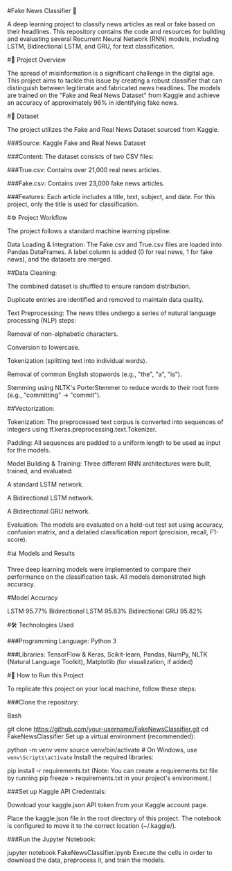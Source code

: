 #Fake News Classifier 📰

A deep learning project to classify news articles as real or fake based on their headlines. This repository contains the code and resources for building and evaluating several Recurrent Neural Network (RNN) models, including LSTM, Bidirectional LSTM, and GRU, for text classification.

#🎯 Project Overview

The spread of misinformation is a significant challenge in the digital age. This project aims to tackle this issue by creating a robust classifier that can distinguish between legitimate and fabricated news headlines. The models are trained on the "Fake and Real News Dataset" from Kaggle and achieve an accuracy of approximately 96% in identifying fake news.

#💾 Dataset

The project utilizes the Fake and Real News Dataset sourced from Kaggle.

###Source:
Kaggle Fake and Real News Dataset

###Content:
The dataset consists of two CSV files:

###True.csv:
Contains over 21,000 real news articles.

###Fake.csv:
Contains over 23,000 fake news articles.

###Features:
Each article includes a title, text, subject, and date. For this project, only the title is used for classification.

#⚙️ Project Workflow

The project follows a standard machine learning pipeline:

Data Loading & Integration: The Fake.csv and True.csv files are loaded into Pandas DataFrames. A label column is added (0 for real news, 1 for fake news), and the datasets are merged.

##Data Cleaning:

The combined dataset is shuffled to ensure random distribution.

Duplicate entries are identified and removed to maintain data quality.

Text Preprocessing: The news titles undergo a series of natural language processing (NLP) steps:

Removal of non-alphabetic characters.

Conversion to lowercase.

Tokenization (splitting text into individual words).

Removal of common English stopwords (e.g., "the", "a", "is").

Stemming using NLTK's PorterStemmer to reduce words to their root form (e.g., "committing" -> "commit").

##Vectorization:

Tokenization: The preprocessed text corpus is converted into sequences of integers using tf.keras.preprocessing.text.Tokenizer.

Padding: All sequences are padded to a uniform length to be used as input for the models.

Model Building & Training: Three different RNN architectures were built, trained, and evaluated:

A standard LSTM network.

A Bidirectional LSTM network.

A Bidirectional GRU network.

Evaluation: The models are evaluated on a held-out test set using accuracy, confusion matrix, and a detailed classification report (precision, recall, F1-score).

#📊 Models and Results

Three deep learning models were implemented to compare their performance on the classification task. All models demonstrated high accuracy.

#Model	Accuracy

LSTM	95.77%
Bidirectional LSTM	95.83%
Bidirectional GRU	95.82%


#🛠️ Technologies Used

###Programming Language:
Python 3

###Libraries:
TensorFlow & Keras, Scikit-learn, Pandas, NumPy, NLTK (Natural Language Toolkit), Matplotlib (for visualization, if added)

#🚀 How to Run this Project

To replicate this project on your local machine, follow these steps:

###Clone the repository:

Bash

git clone https://github.com/your-username/FakeNewsClassifier.git
cd FakeNewsClassifier
Set up a virtual environment (recommended):

python -m venv venv
source venv/bin/activate  # On Windows, use `venv\Scripts\activate`
Install the required libraries:


pip install -r requirements.txt
(Note: You can create a requirements.txt file by running pip freeze > requirements.txt in your project's environment.)

###Set up Kaggle API Credentials:

Download your kaggle.json API token from your Kaggle account page.

Place the kaggle.json file in the root directory of this project. The notebook is configured to move it to the correct location (~/.kaggle/).

###Run the Jupyter Notebook:

jupyter notebook FakeNewsClassifier.ipynb
Execute the cells in order to download the data, preprocess it, and train the models.
